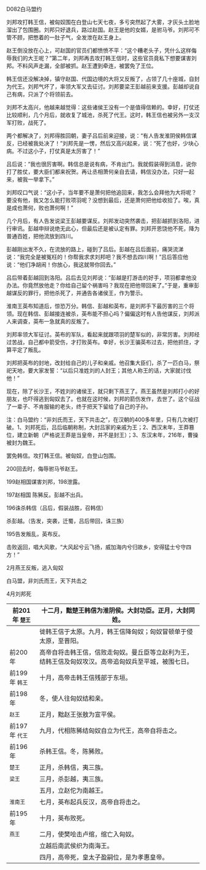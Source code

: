 D082白马盟约

刘邦攻打韩王信，被匈奴围在白登山七天七夜，多亏突然起了大雾，才灰头土脸地溜出了包围圈。刘邦只好退兵，路过赵国。赵王是他的女婿，是驸马爷。刘邦可不管不顾，把憋着的一肚子气，全发泄在赵王身上。

赵王倒没放在心上，可赵国的官员们都愤愤不平：“这个糟老头子，凭什么这样侮辱我们的大王呢？”第二年，刘邦再去攻打韩王信时，这些官员竟私下想要谋害刘邦。不料风声走漏，全部被抓。赵王遭到牵连，被罢免了王位。

韩王信还没解决掉，镇守赵国、代国边境的大将又反叛了，占领了几十座城，自封为代王。刘邦气坏了，率领大军又去征讨。刘邦要梁王彭越前来支援。彭越却说自己有病，只派了个将领前去。

刘邦不太高兴，他越来越觉得：这些诸侯王没有一个是值得信赖的。幸好，打仗还比较顺利，几个月后，就收复了城池，杀死了代王。这时，韩王信也被另外一支汉军打败，战死了。

两个都解决了，刘邦得胜回朝，妻子吕后前来迎接，说：“有人告发淮阴侯韩信谋反，已经被我处决了！”刘邦先是一愣，然后又高兴起来，说：“死了也好，少块心病。不过这小子，打仗真是太厉害了！”

吕后说：“我也很厉害啊。韩信总是说有病，不肯出门。我就假装得到消息，说你打了胜仗，要大臣们都来祝贺。再让丞相萧何亲自去请，韩信没办法，只好一起来，被我一举拿下。”

刘邦叹口气说：“这小子，当年要不是萧何把他追回来，我怎么会拜他为大将呢？要没有他，我又怎么能打败项羽呢？没想到最后，还是萧何把他给收拾了。唉，真是成也萧何，败也萧何啊！”

几个月后，有人告发说梁王彭越要谋反。刘邦发动突然袭击，把彭越抓到洛阳，进行审讯。彭越申辩说绝无此心，但最后还是被认定有罪。刘邦开恩饶他不死，降为普通百姓，把他流放到四川。

彭越刚出发不久，在流放的路上，碰到了吕后。彭越在吕后面前，痛哭流涕说：“我完全是被冤枉的！你帮我求求刘邦吧？我不想去四川啊！”吕后答应他说：“他们净胡闹！你放心，我这就带你回去。”

吕后带着彭越回到洛阳。吕后去见刘邦说：“彭越是打游击的好手，项羽都拿他没办法。你竟然放他走？你给自己留个祸害吗？我现在把他带回来了。”于是，重审彭越谋反的罪行，把他杀死了，并通告各诸侯王，作为警示。

淮南王英布知道后，惊恐万分。韩信、彭越和英布，是刘邦手下最厉害的三个将领。现在韩信、彭越接连被杀，英布能不担心吗？偏偏这时有人告他谋反，刘邦派人来调查，英布一急就真的反叛了。

刘邦率领大军征讨。英布的军队，看起来就跟项羽的楚军似的，非常厉害。刘邦经过苦战，自己都中箭受伤，才打败英布。幸好，长沙王骗英布过去，把他抓住，才算平定了叛乱。

刘邦把英布的封地，改封给自己的儿子和亲戚。他召集大臣们，杀了一匹白马，祭祀天地，要大家发誓：“以后只准姓刘的人封王；其他人称王的话，大家就讨伐他！”

现在，除了长沙王，不姓刘的诸侯王，就只剩下燕王了。燕王虽然是刘邦打小的好朋友，也吓得逃到匈奴去了。也就在这时候，刘邦的箭伤发作，去世了。这个征战了一辈子、不肯服输的老头，终于把天下留给了自己的子孙。





注：白马盟约：“非刘氏而王，天下共击之”，在汉朝的400多年里，只有几次被打破。1、刘邦死后，吕后临朝称制，大封吕家的亲戚为王；2、西汉末年，王莽篡位，建立新朝（严格说王莽是当皇帝，并不是封王）；3、东汉末年，216年，曹操被封为魏王。



罢免韩信。攻打韩王信。被匈奴，白登山包围。

200回去时，侮辱驸马爷赵王。

199赵相国谋害刘邦，198泄露。

197赵相国 陈豨反。彭越不出兵。

196诛杀韩信（吕后，假装战胜，召韩信）

杀彭越。（告发，突袭，迁蜀，吕后带回，诛三族）

195告发叛乱，英布反。

击败返回，唱大风歌，“大风起兮云飞扬，威加海内兮归故乡，安得猛士兮守四方！”

2月燕王反叛，逃入匈奴

白马盟，非刘氏而王，天下共击之

4月刘邦死



| 前201年 `楚王` | 十二月，黜楚王韩信为淮阴侯。大封功臣。正月，大封同姓。              |
| ---------- | ---------------------------------------- |
|            | 徙韩王信于太原。九月，韩王信降匈奴；匈奴冒顿单于侵太原，至晋阳。         |
| 前200年      | 高帝自将击韩王信，信败走匈奴。曼丘臣等立赵利为王，结韩王信及匈奴攻汉。高帝追匈奴兵至平城，被围七日。 |
| 前199年 `韩王` | 十月，高帝击韩王信残部于东垣。                          |
| 前198年      | 冬，使人往匈奴结和亲。                              |
| `赵王`       | 正月，黜赵王张敖为宣平侯。                            |
| 前197年 `代王` | 九月，代相陈豨结匈奴自立为代王，高帝自将击之。                  |
| 前196年      | 杀韩王信。冬，陈豨败。                              |
| `楚王`       | 正月，杀韩信，夷三族。                              |
| `梁王`       | 三月，杀彭越，夷三族。                              |
|            | 五月，立赵佗为南越王。                              |
| `淮南王`      | 七月，英布起兵反汉，高帝自将击之。                        |
| 前195年      | 十月，英布败死。                                 |
| `燕王`       | 二月，使樊哙击卢绾，绾亡入匈奴。                         |
|            | 立越后南武侯织为南海王。                             |
|            | 四月，高帝死，皇太子盈嗣位，是为孝惠皇帝。                    |